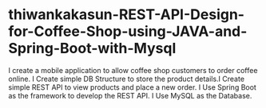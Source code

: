# thiwankakasun-REST-API-Design-for-Coffee-Shop-using-JAVA-and-Spring-Boot-with-Mysql
I create a mobile application to allow coffee shop customers to order coffee online. I Create simple DB Structure to store the product details.I Create simple REST API to view products and place a new order. I Use Spring Boot as the framework to develop the REST API. I Use MySQL as the Database.
